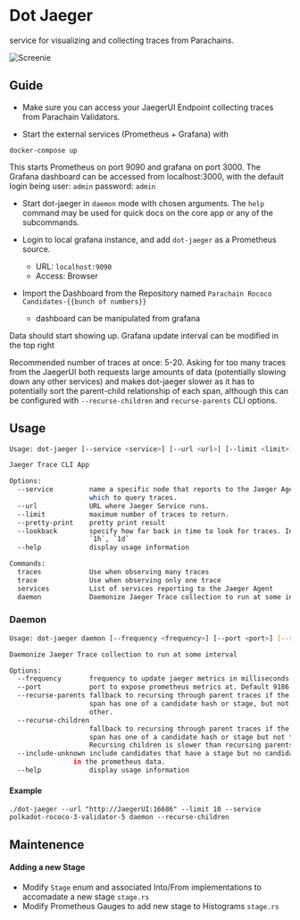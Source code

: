 # Dot Jaeger

service for visualizing and collecting traces from Parachains.

![Screenie](https://i.imgur.com/fdcqDjm.png)

## Guide
- Make sure you can access your JaegerUI Endpoint collecting traces from Parachain Validators.

- Start the external services (Prometheus + Grafana) with
```
docker-compose up
```
This starts Prometheus on port 9090 and grafana on port 3000. The Grafana dashboard can be accessed from localhost:3000, with the default login being user: `admin` password: `admin`

- Start dot-jaeger in `daemon` mode with chosen arguments. The `help` command may be used for quick docs on the core app or any of the subcommands.

- Login to local grafana instance, and add `dot-jaeger` as a Prometheus source.
  - URL: `localhost:9090`
  - Access: Browser

- Import the Dashboard from the Repository named `Parachain Rococo Candidates-{{bunch of numbers}}`
  - dashboard can be manipulated from grafana

Data should start showing up. Grafana update interval can be modified in the top right


Recommended number of traces at once: 5-20. Asking for too many traces from the JaegerUI both requests large amounts of data (potentially slowing down any other services) and makes dot-jaeger slower as it has to potentially sort the parent-child relationship of each span, although this can be configured with `--recurse-children` and `recurse-parents` CLI options.

## Usage

``` sh
Usage: dot-jaeger [--service <service>] [--url <url>] [--limit <limit>] [--pretty-print] [--lookback <lookback>] <command> [<args>]

Jaeger Trace CLI App

Options:
  --service         name a specific node that reports to the Jaeger Agent from
                    which to query traces.
  --url             URL where Jaeger Service runs.
  --limit           maximum number of traces to return.
  --pretty-print    pretty print result
  --lookback        specify how far back in time to look for traces. In format:
                    `1h`, `1d`
  --help            display usage information

Commands:
  traces            Use when observing many traces
  trace             Use when observing only one trace
  services          List of services reporting to the Jaeger Agent
  daemon            Daemonize Jaeger Trace collection to run at some interval
```

### Daemon

```sh
Usage: dot-jaeger daemon [--frequency <frequency>] [--port <port>] [--recurse-parents] [--recurse-children] [--include-unknown]

Daemonize Jaeger Trace collection to run at some interval

Options:
  --frequency       frequency to update jaeger metrics in milliseconds.
  --port            port to expose prometheus metrics at. Default 9186
  --recurse-parents fallback to recursing through parent traces if the current
                    span has one of a candidate hash or stage, but not the
                    other.
  --recurse-children
                    fallback to recursing through parent traces if the current
                    span has one of a candidate hash or stage but not the other.
                    Recursing children is slower than recursing parents.
  --include-unknown include candidates that have a stage but no candidate hash
	            in the prometheus data.
  --help            display usage information
```



#### Example
`./dot-jaeger --url "http://JaegerUI:16686" --limit 10 --service polkadot-rococo-3-validator-5 daemon --recurse-children`

## Maintenence

#### Adding a new Stage

- Modify `Stage` enum and associated Into/From implementations to accomadate a new stage `stage.rs`
- Modify Prometheus Gauges to add new stage to Histograms `stage.rs`
